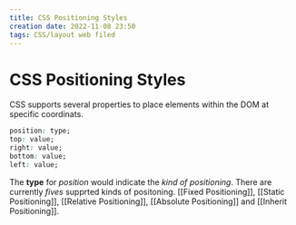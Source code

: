 ```yaml
---
title: CSS Positioning Styles
creation date: 2022-11-08 23:50
tags: CSS/layout web filed
---
```


# CSS Positioning Styles
CSS supports several properties to place elements within the DOM at specific coordinats.
```css
position: type;
top: value;
right: value;
bottom: value;
left: value;
```

The **type** for *position* would indicate the *kind of positioning*. There are currently *fives* supprted kinds of positoning. [[Fixed Positioning]], [[Static Positioning]], [[Relative Positioning]], [[Absolute Positioning]] and [[Inherit Positioning]].





